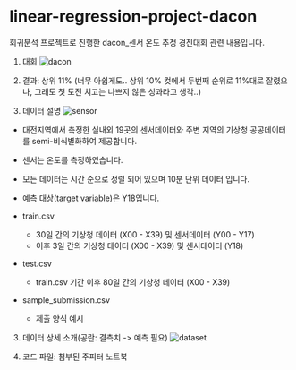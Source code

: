 # linear-regression-project-dacon
회귀분석 프로젝트로 진행한 dacon_센서 온도 추정 경진대회 관련 내용입니다.

1. 대회
![dacon](https://user-images.githubusercontent.com/60166667/78556644-4ba15a00-784a-11ea-939a-e5862cb13644.png)

2. 결과: 상위 11% (너무 아쉽게도.. 상위 10% 컷에서 두번째 순위로 11%대로 잘렸으나, 그래도 첫 도전 치고는 나쁘지 않은 성과라고 생각..)


3. 데이터 설명
![sensor](https://user-images.githubusercontent.com/60166667/78556685-61af1a80-784a-11ea-9e0d-624f38f94810.png)
 - 대전지역에서 측정한 실내외 19곳의 센서데이터와 주변 지역의 기상청 공공데이터를 semi-비식별화하여 제공합니다.
 - 센서는 온도를 측정하였습니다.
 - 모든 데이터는 시간 순으로 정렬 되어 있으며 10분 단위 데이터 입니다.
 - 예측 대상(target variable)은 Y18입니다.

 - train.csv
    - 30일 간의 기상청 데이터 (X00 - X39) 및 센서데이터 (Y00 - Y17)
    - 이후 3일 간의 기상청 데이터 (X00 - X39) 및 센서데이터 (Y18)

 - test.csv
    - train.csv 기간 이후 80일 간의 기상청 데이터 (X00 - X39)

 - sample_submission.csv
    - 제출 양식 예시


3. 데이터 상세 소개(공란: 결측치 -> 예측 필요)
![dataset](https://user-images.githubusercontent.com/60166667/78556804-97540380-784a-11ea-86c4-73d3f129e186.png)


4. 코드 파일: 첨부된 주피터 노트북 
